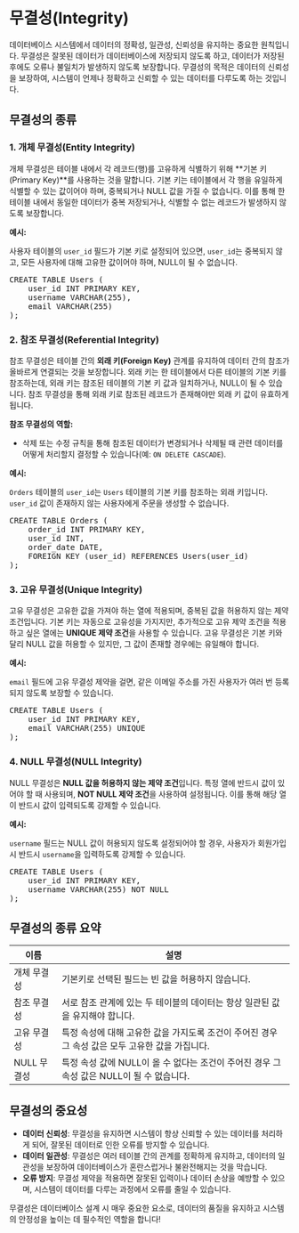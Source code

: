 # 무결성(Integrity)

데이터베이스 시스템에서 데이터의 정확성, 일관성, 신뢰성을 유지하는 중요한 원칙입니다. 무결성은 잘못된 데이터가 데이터베이스에 저장되지 않도록 하고, 데이터가 저장된 후에도 오류나 불일치가 발생하지 않도록 보장합니다. 무결성의 목적은 데이터의 신뢰성을 보장하여, 시스템이 언제나 정확하고 신뢰할 수 있는 데이터를 다루도록 하는 것입니다.

## 무결성의 종류

### 1. 개체 무결성(Entity Integrity)
개체 무결성은 테이블 내에서 각 레코드(행)를 고유하게 식별하기 위해 **기본 키(Primary Key)**를 사용하는 것을 말합니다. 기본 키는 테이블에서 각 행을 유일하게 식별할 수 있는 값이어야 하며, 중복되거나 NULL 값을 가질 수 없습니다. 이를 통해 한 테이블 내에서 동일한 데이터가 중복 저장되거나, 식별할 수 없는 레코드가 발생하지 않도록 보장합니다.

**예시:**

사용자 테이블의 `user_id` 필드가 기본 키로 설정되어 있으면, `user_id`는 중복되지 않고, 모든 사용자에 대해 고유한 값이어야 하며, NULL이 될 수 없습니다.

<pre>
CREATE TABLE Users (
    user_id INT PRIMARY KEY,
    username VARCHAR(255),
    email VARCHAR(255)
);
</pre>

### 2. 참조 무결성(Referential Integrity)
참조 무결성은 테이블 간의 **외래 키(Foreign Key)** 관계를 유지하여 데이터 간의 참조가 올바르게 연결되는 것을 보장합니다. 외래 키는 한 테이블에서 다른 테이블의 기본 키를 참조하는데, 외래 키는 참조된 테이블의 기본 키 값과 일치하거나, NULL이 될 수 있습니다. 참조 무결성을 통해 외래 키로 참조된 레코드가 존재해야만 외래 키 값이 유효하게 됩니다.

**참조 무결성의 역할:**
- 삭제 또는 수정 규칙을 통해 참조된 데이터가 변경되거나 삭제될 때 관련 데이터를 어떻게 처리할지 결정할 수 있습니다(예: `ON DELETE CASCADE`).

**예시:**

`Orders` 테이블의 `user_id`는 `Users` 테이블의 기본 키를 참조하는 외래 키입니다. `user_id` 값이 존재하지 않는 사용자에게 주문을 생성할 수 없습니다.

<pre>
CREATE TABLE Orders (
    order_id INT PRIMARY KEY,
    user_id INT,
    order_date DATE,
    FOREIGN KEY (user_id) REFERENCES Users(user_id)
);
</pre>

### 3. 고유 무결성(Unique Integrity)
고유 무결성은 고유한 값을 가져야 하는 열에 적용되며, 중복된 값을 허용하지 않는 제약 조건입니다. 기본 키는 자동으로 고유성을 가지지만, 추가적으로 고유 제약 조건을 적용하고 싶은 열에는 **UNIQUE 제약 조건**을 사용할 수 있습니다. 고유 무결성은 기본 키와 달리 NULL 값을 허용할 수 있지만, 그 값이 존재할 경우에는 유일해야 합니다.

**예시:**

`email` 필드에 고유 무결성 제약을 걸면, 같은 이메일 주소를 가진 사용자가 여러 번 등록되지 않도록 보장할 수 있습니다.

<pre>
CREATE TABLE Users (
    user_id INT PRIMARY KEY,
    email VARCHAR(255) UNIQUE
);
</pre>

### 4. NULL 무결성(NULL Integrity)
NULL 무결성은 **NULL 값을 허용하지 않는 제약 조건**입니다. 특정 열에 반드시 값이 있어야 할 때 사용되며, **NOT NULL 제약 조건**을 사용하여 설정됩니다. 이를 통해 해당 열이 반드시 값이 입력되도록 강제할 수 있습니다.

**예시:**

`username` 필드는 NULL 값이 허용되지 않도록 설정되어야 할 경우, 사용자가 회원가입 시 반드시 `username`을 입력하도록 강제할 수 있습니다.

<pre>
CREATE TABLE Users (
    user_id INT PRIMARY KEY,
    username VARCHAR(255) NOT NULL
);
</pre>

## 무결성의 종류 요약

| 이름            | 설명                                                                 |
|-----------------|----------------------------------------------------------------------|
| 개체 무결성      | 기본키로 선택된 필드는 빈 값을 허용하지 않습니다.                     |
| 참조 무결성      | 서로 참조 관계에 있는 두 테이블의 데이터는 항상 일관된 값을 유지해야 합니다. |
| 고유 무결성      | 특정 속성에 대해 고유한 값을 가지도록 조건이 주어진 경우 그 속성 값은 모두 고유한 값을 가집니다. |
| NULL 무결성      | 특정 속성 값에 NULL이 올 수 없다는 조건이 주어진 경우 그 속성 값은 NULL이 될 수 없습니다. |

## 무결성의 중요성

- **데이터 신뢰성**: 무결성을 유지하면 시스템이 항상 신뢰할 수 있는 데이터를 처리하게 되어, 잘못된 데이터로 인한 오류를 방지할 수 있습니다.
- **데이터 일관성**: 무결성은 여러 테이블 간의 관계를 정확하게 유지하고, 데이터의 일관성을 보장하여 데이터베이스가 혼란스럽거나 불완전해지는 것을 막습니다.
- **오류 방지**: 무결성 제약을 적용하면 잘못된 입력이나 데이터 손상을 예방할 수 있으며, 시스템이 데이터를 다루는 과정에서 오류를 줄일 수 있습니다.

무결성은 데이터베이스 설계 시 매우 중요한 요소로, 데이터의 품질을 유지하고 시스템의 안정성을 높이는 데 필수적인 역할을 합니다!